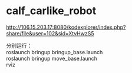# calf_carlike_robot
  
  
http://106.15.203.17:8080/kodexplorer/index.php?share/file&user=102&sid=XtvHwzS5  

分别运行：  
roslaunch bringup bringup_base.launch   
roslaunch bringup move_base.launch  
rviz  
